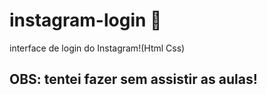 # instagram-login :iphone:
 interface de login do Instagram!(Html Css)
 
 ## OBS: tentei fazer sem assistir as aulas!
 
